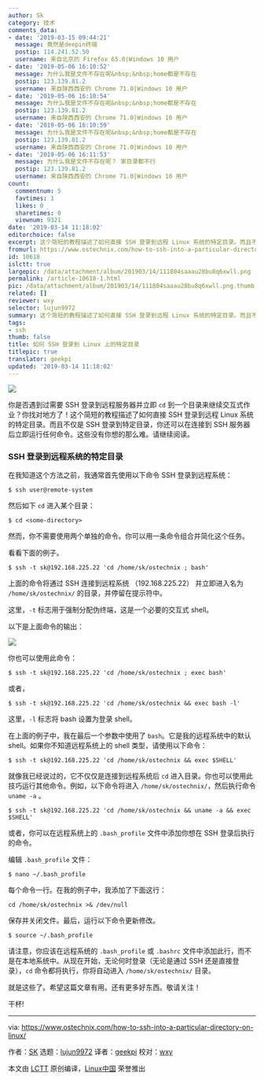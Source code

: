 ```yaml
---
author: Sk
category: 技术
comments_data:
- date: '2019-03-15 09:44:21'
  message: 竟然是deepin终端
  postip: 114.241.52.50
  username: 来自北京的 Firefox 65.0|Windows 10 用户
- date: '2019-05-06 16:10:52'
  message: 为什么我是文件不存在呢&nbsp;&nbsp;home都是不存在
  postip: 123.139.81.2
  username: 来自陕西西安的 Chrome 71.0|Windows 10 用户
- date: '2019-05-06 16:10:54'
  message: 为什么我是文件不存在呢&nbsp;&nbsp;home都是不存在
  postip: 123.139.81.2
  username: 来自陕西西安的 Chrome 71.0|Windows 10 用户
- date: '2019-05-06 16:10:59'
  message: 为什么我是文件不存在呢&nbsp;&nbsp;home都是不存在
  postip: 123.139.81.2
  username: 来自陕西西安的 Chrome 71.0|Windows 10 用户
- date: '2019-05-06 16:11:53'
  message: 为什么我是文件不存在呢？ 家目录都不行
  postip: 123.139.81.2
  username: 来自陕西西安的 Chrome 71.0|Windows 10 用户
count:
  commentnum: 5
  favtimes: 1
  likes: 0
  sharetimes: 0
  viewnum: 9321
date: '2019-03-14 11:18:02'
editorchoice: false
excerpt: 这个简短的教程描述了如何直接 SSH 登录到远程 Linux 系统的特定目录。而且不仅是 SSH 登录到特定目录，你还可以在连接到 SSH 服务器后立即运行任何命令。
fromurl: https://www.ostechnix.com/how-to-ssh-into-a-particular-directory-on-linux/
id: 10618
islctt: true
largepic: /data/attachment/album/201903/14/111804saaau28bu8q6xwll.png
permalink: /article-10618-1.html
pic: /data/attachment/album/201903/14/111804saaau28bu8q6xwll.png.thumb.jpg
related: []
reviewer: wxy
selector: lujun9972
summary: 这个简短的教程描述了如何直接 SSH 登录到远程 Linux 系统的特定目录。而且不仅是 SSH 登录到特定目录，你还可以在连接到 SSH 服务器后立即运行任何命令。
tags:
- ssh
thumb: false
title: 如何 SSH 登录到 Linux 上的特定目录
titlepic: true
translator: geekpi
updated: '2019-03-14 11:18:02'
---
```


![](/data/attachment/album/201903/14/111804saaau28bu8q6xwll.png)


你是否遇到过需要 SSH 登录到远程服务器并立即 `cd` 到一个目录来继续交互式作业？你找对地方了！这个简短的教程描述了如何直接 SSH 登录到远程 Linux 系统的特定目录。而且不仅是 SSH 登录到特定目录，你还可以在连接到 SSH 服务器后立即运行任何命令。这些没有你想的那么难。请继续阅读。


### SSH 登录到远程系统的特定目录


在我知道这个方法之前，我通常首先使用以下命令 SSH 登录到远程系统：



```
$ ssh user@remote-system
```

然后如下 `cd` 进入某个目录：



```
$ cd <some-directory>
```

然而，你不需要使用两个单独的命令。你可以用一条命令组合并简化这个任务。


看看下面的例子。



```
$ ssh -t sk@192.168.225.22 'cd /home/sk/ostechnix ; bash'
```

上面的命令将通过 SSH 连接到远程系统 （192.168.225.22） 并立即进入名为 `/home/sk/ostechnix/` 的目录，并停留在提示符中。


这里，`-t` 标志用于强制分配伪终端，这是一个必要的交互式 shell。


以下是上面命令的输出：


![](/data/attachment/album/201903/14/111805s6nkbc3z6z9lpscc.gif)


你也可以使用此命令：



```
$ ssh -t sk@192.168.225.22 'cd /home/sk/ostechnix ; exec bash'
```

或者，



```
$ ssh -t sk@192.168.225.22 'cd /home/sk/ostechnix && exec bash -l'
```

这里，`-l` 标志将 bash 设置为登录 shell。


在上面的例子中，我在最后一个参数中使用了 `bash`。它是我的远程系统中的默认 shell。如果你不知道远程系统上的 shell 类型，请使用以下命令：



```
$ ssh -t sk@192.168.225.22 'cd /home/sk/ostechnix && exec $SHELL'
```

就像我已经说过的，它不仅仅是连接到远程系统后 `cd` 进入目录。你也可以使用此技巧运行其他命令。例如，以下命令将进入 `/home/sk/ostechnix/`，然后执行命令 `uname -a` 。



```
$ ssh -t sk@192.168.225.22 'cd /home/sk/ostechnix && uname -a && exec $SHELL'
```

或者，你可以在远程系统上的 `.bash_profile` 文件中添加你想在 SSH 登录后执行的命令。


编辑 `.bash_profile` 文件：



```
$ nano ~/.bash_profile
```

每个命令一行。在我的例子中，我添加了下面这行：



```
cd /home/sk/ostechnix >& /dev/null
```

保存并关闭文件。最后，运行以下命令更新修改。



```
$ source ~/.bash_profile
```

请注意，你应该在远程系统的 `.bash_profile` 或 `.bashrc` 文件中添加此行，而不是在本地系统中。从现在开始，无论何时登录（无论是通过 SSH 还是直接登录），`cd` 命令都将执行，你将自动进入 `/home/sk/ostechnix/` 目录。


就是这些了。希望这篇文章有用。还有更多好东西。敬请关注！


干杯!




---


via: <https://www.ostechnix.com/how-to-ssh-into-a-particular-directory-on-linux/>


作者：[SK](https://www.ostechnix.com/author/sk/) 选题：[lujun9972](https://github.com/lujun9972) 译者：[geekpi](https://github.com/geekpi) 校对：[wxy](https://github.com/wxy)


本文由 [LCTT](https://github.com/LCTT/TranslateProject) 原创编译，[Linux中国](https://linux.cn/) 荣誉推出